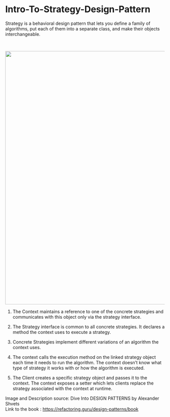 # Intro-To-Strategy-Design-Pattern
Strategy is a behavioral design pattern that lets you define a family of algorithms, put each of them into a separate class, and make their objects interchangeable.

<br/>

<p align="center">
  <img src="https://github.com/user-attachments/assets/b0008d45-17fd-4236-88ac-c071aa53afdc" width="800">
</p>

1. The Context maintains a reference to one of the concrete strategies and communicates with this object only via the strategy interface.

2. The Strategy interface is common to all concrete strategies. It declares a method the context uses to execute a strategy.

3. Concrete Strategies implement different variations of an algorithm the context uses.

4. The context calls the execution method on the linked strategy object each time it needs to run the algorithm. The context doesn’t know what type of strategy it works with or how the algorithm is executed.

5. The Client creates a specific strategy object and passes it to the context. The context exposes a setter which lets clients replace the strategy associated with the context at runtime.

Image and Description source: Dive Into DESIGN PATTERNS by Alexander Shvets <br/>
Link to the book : https://refactoring.guru/design-patterns/book
